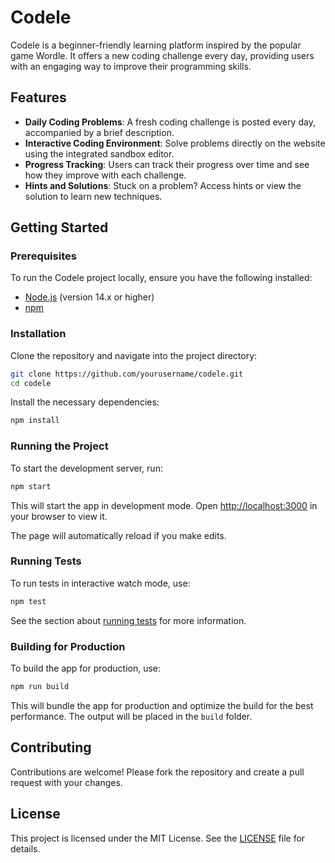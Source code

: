 # Codele
Codele is a beginner-friendly learning platform inspired by the popular game Wordle. It offers a new coding challenge every day, providing users with an engaging way to improve their programming skills.

## Features

- **Daily Coding Problems**: A fresh coding challenge is posted every day, accompanied by a brief description.
- **Interactive Coding Environment**: Solve problems directly on the website using the integrated sandbox editor.
- **Progress Tracking**: Users can track their progress over time and see how they improve with each challenge.
- **Hints and Solutions**: Stuck on a problem? Access hints or view the solution to learn new techniques.

## Getting Started

### Prerequisites

To run the Codele project locally, ensure you have the following installed:

- [Node.js](https://nodejs.org/) (version 14.x or higher)
- [npm](https://www.npmjs.com/)

### Installation

Clone the repository and navigate into the project directory:

```bash
git clone https://github.com/yourusername/codele.git
cd codele
```

Install the necessary dependencies:

```bash
npm install
```

### Running the Project

To start the development server, run:

```bash
npm start
```

This will start the app in development mode. Open [http://localhost:3000](http://localhost:3000) in your browser to view it.

The page will automatically reload if you make edits.

### Running Tests

To run tests in interactive watch mode, use:

```bash
npm test
```

See the section about [running tests](https://create-react-app.dev/docs/running-tests/) for more information.

### Building for Production

To build the app for production, use:

```bash
npm run build
```

This will bundle the app for production and optimize the build for the best performance. The output will be placed in the `build` folder.

## Contributing

Contributions are welcome! Please fork the repository and create a pull request with your changes.

## License

This project is licensed under the MIT License. See the [LICENSE](LICENSE) file for details.